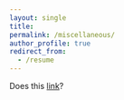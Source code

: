 ```yaml
---
layout: single
title:
permalink: /miscellaneous/
author_profile: true
redirect_from:
  - /resume
---
```


Does this [link](/miscellaneous/mdp-admissions/)?
